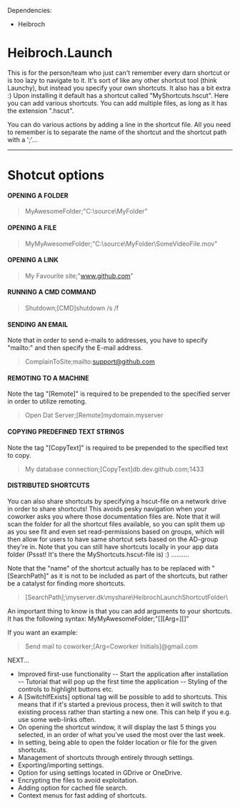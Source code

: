 Dependencies:
- Heibroch


# Heibroch.Launch
This is for the person/team who just can't remember every darn shortcut or is too lazy to navigate to it.
It's sort of like any other shortcut tool (think Launchy), but instead you specify your own shortcuts. It also has a bit extra :)
Upon installing it default has a shortcut called "MyShortcuts.hscut". Here you can add various shortcuts. You can add multiple
files, as long as it has the extension ".hscut".

You can do various actions by adding a line in the shortcut file. All you need to remember is to separate the name of the shortcut
and the shortcut path with a ';'...

------------------------------------------------------------------------------

# Shotcut options

#### OPENING A FOLDER
> MyAwesomeFolder;"C:\source\MyFolder\"

#### OPENING A FILE
> MyMyAwesomeFolder;"C:\source\MyFolder\SomeVideoFile.mov"

#### OPENING A LINK 
> My Favourite site;"www.github.com"

#### RUNNING A CMD COMMAND  
> Shutdown;[CMD]shutdown /s /f

#### SENDING AN EMAIL
Note that in order to send e-mails to addresses, you have to specify "mailto:" and then specify the E-mail address.
> ComplainToSite;mailto:support@github.com

#### REMOTING TO A MACHINE
Note the tag "[Remote]" is required to be prepended to the specified server in order to utilize remoting.
> Open Dat Server;[Remote]mydomain.myserver

#### COPYING PREDEFINED TEXT STRINGS
Note the tag "[CopyText]" is required to be prepended to the specified text to copy.
> My database connection;[CopyText]db.dev.github.com;1433

#### DISTRIBUTED SHORTCUTS
You can also share shortcuts by specifying a hscut-file on a network drive in order to share shortcuts! This
avoids pesky navigation when your coworker asks you where those documentation files are. Note that it will scan the folder for 
all the shortcut files available, so you can split them up as you see fit and even set read-permissions based on groups, which
will then allow for users to have same shortcut sets based on the AD-group they're in. Note that you can still have shortcuts locally
in your app data folder (Pssst! It's there the MyShortcuts.hscut-file is) :) ..........

Note that the "name" of the shortcut actually has to be replaced with "[SearchPath]" as it is not to be included as part of the shortcuts, but rather be a catalyst for finding more shortcuts.

> [SearchPath];\\myserver.dk\myshare\HeibrochLaunchShortcutFolder\

An important thing to know is that you can add arguments to your shortcuts. It has the following syntax:
MyMyAwesomeFolder;"[<shortcut>][Arg=<argumentName>][</shortcut>]"
  
If you want an example:

> Send mail to coworker;[Arg=Coworker Initials]@gmail.com


NEXT...
- Improved first-use functionality
-- Start the application after installation
-- Tutorial that will pop up the first time the application
-- Styling of the controls to highlight buttons etc.
- A [SwitchIfExists] optional tag will be possible to add to shortcuts. This means that if it's started a previous process, then it will switch to that existing process rather than starting a new one. This can help if you e.g. use some web-links often.
- On opening the shortcut window, it will display the last 5 things you selected, in an order of what you've used the most over the last week.
- In setting, being able to open the folder location or file for the given shortcuts.
- Management of shortcuts through entirely through settings.
- Exporting/importing settings.
- Option for using settings located in GDrive or OneDrive.
- Encrypting the files to avoid exploitation.
- Adding option for cached file search.
- Context menus for fast adding of shortcuts.
